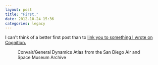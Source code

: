 ```yaml
---
layout: post
title: "First."
date: 2012-10-24 15:36
categories: legacy
---
```

I can't think of a better first post than to <a href="http://cognition.happycog.com/article/its-alive-prototyping-in-the-browser" target="_blank" title="Its Alive: Prototying in the Browser">link you to something I wrote on Cognition.</a>

<figure>
	<img src="{{ site.assets-base-url }}articles/first/blast-off.jpg" class="img-fluid" aria-labelledby="caption" alt="">
	<figcaption class="text-small" id="caption">Convair/General Dynamics Atlas from the San Diego Air and Space Museum Archive</figcaption>
</figure>
